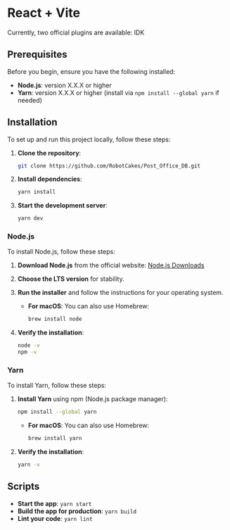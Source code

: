 # React + Vite
Currently, two official plugins are available: IDK

## Prerequisites
Before you begin, ensure you have the following installed:
- **Node.js**: version X.X.X or higher
- **Yarn**: version X.X.X or higher (install via `npm install --global yarn` if needed)

## Installation
To set up and run this project locally, follow these steps:

1. **Clone the repository**:
    ```bash
    git clone https://github.com/RobotCakes/Post_Office_DB.git
    ```

2. **Install dependencies**:
    ```bash
    yarn install
    ```

3. **Start the development server**:
    ```bash
    yarn dev
    ```

### Node.js
To install Node.js, follow these steps:

1. **Download Node.js** from the official website: [Node.js Downloads](https://nodejs.org/)
2. **Choose the LTS version** for stability.
3. **Run the installer** and follow the instructions for your operating system.

   - **For macOS**: You can also use Homebrew:
     ```bash
     brew install node
     ```

4. **Verify the installation**:
    ```bash
    node -v
    npm -v
    ```

### Yarn
To install Yarn, follow these steps:

1. **Install Yarn** using npm (Node.js package manager):
    ```bash
    npm install --global yarn
    ```

   - **For macOS**: You can also use Homebrew:
     ```bash
     brew install yarn
     ```

2. **Verify the installation**:
    ```bash
    yarn -v
    ```

## Scripts
- **Start the app**: `yarn start`
- **Build the app for production**: `yarn build`
- **Lint your code**: `yarn lint`
